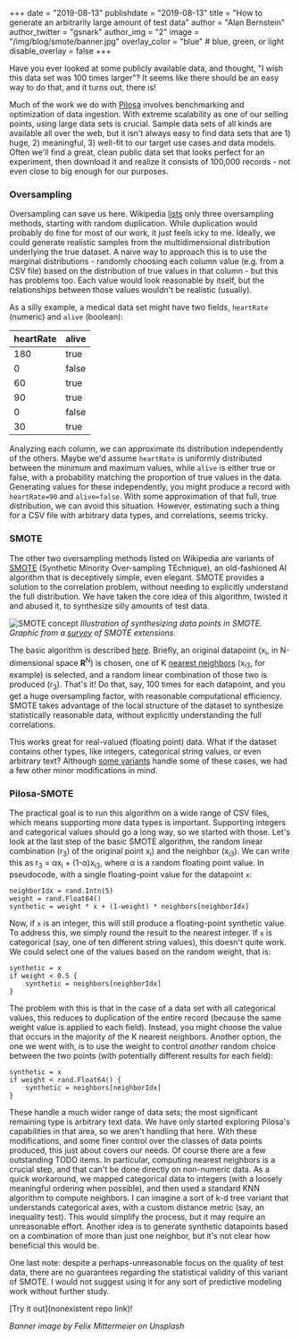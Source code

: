 +++
date = "2019-08-13"
publishdate = "2019-08-13"
title = "How to generate an arbitrarily large amount of test data"
author = "Alan Bernstein"
author_twitter = "gsnark"
author_img = "2"
image = "/img/blog/smote/banner.jpg"
overlay_color = "blue" # blue, green, or light
disable_overlay = false
+++

Have you ever looked at some publicly available data, and thought, "I wish this data set was 100 times larger"? It seems like there should be an easy way to do that, and it turns out, there is!

<!--more-->

Much of the work we do with [Pilosa](https://www.pilosa.com) involves benchmarking and optimization of data ingestion. With extreme scalability as one of our selling points, using large data sets is crucial. Sample data sets of all kinds are available all over the web, but it isn't always easy to find data sets that are 1) huge, 2) meaningful, 3) well-fit to our target use cases and data models. Often we'll find a great, clean public data set that looks perfect for an experiment, then download it and realize it consists of 100,000 records - not even close to big enough for our purposes.

### Oversampling

Oversampling can save us here. Wikipedia [lists](https://en.wikipedia.org/wiki/Oversampling_and_undersampling_in_data_analysis#Oversampling_techniques_for_classification_problems) only three oversampling methods, starting with random duplication. While duplication would probably do fine for most of our work, it just feels icky to me. Ideally, we could generate realistic samples from the multidimensional distribution underlying the true dataset. A naive way to approach this is to use the marginal distributions - randomly choosing each column value (e.g. from a CSV file) based on the distribution of true values in that column - but this has problems too. Each value would look reasonable by itself, but the relationships between those values wouldn't be realistic (usually). 

As a silly example, a medical data set might have two fields, `heartRate` (numeric) and `alive` (boolean):


 heartRate | alive 
-----------|-------
       180 | true  
         0 | false 
        60 | true  
        90 | true  
         0 | false 
        30 | true  


Analyzing each column, we can approximate its distribution independently of the others. Maybe we'd assume `heartRate` is uniformly distributed between the minimum and maximum values, while `alive` is either true or false, with a probability matching the proportion of true values in the data. Generating values for these independently, you might produce a record with `heartRate=90` and `alive=false`. With some approximation of that full, true distribution, we can avoid this situation. However, estimating such a thing for a CSV file with arbitrary data types, and correlations, seems tricky.

### SMOTE

The other two oversampling methods listed on Wikipedia are variants of [SMOTE](https://arxiv.org/pdf/1106.1813.pdf) (Synthetic Minority Over-sampling TEchnique), an old-fashioned AI algorithm that is deceptively simple, even elegant. SMOTE provides a solution to the correlation problem, without needing to explicitly understand the full distribution. We have taken the core idea of this algorithm, twisted it and abused it, to synthesize silly amounts of test data.

![SMOTE concept](/img/blog/smote/smote-diagram.png)
*Illustration of synthesizing data points in SMOTE. Graphic from a [survey](https://www.jair.org/index.php/jair/article/view/11192) of SMOTE extensions.*

The basic algorithm is described [here](https://www.cs.cmu.edu/afs/cs/project/jair/pub/volume16/chawla02a-html/node6.html). Briefly, an original datapoint (x<sub>i</sub>, in N-dimensional space **R**<sup>N</sup>) is chosen, one of K [nearest neighbors](https://en.wikipedia.org/wiki/K-nearest_neighbors_algorithm) (x<sub>i3</sub>, for example) is selected, and a random linear combination of those two is produced (r<sub>3</sub>). That's it! Do that, say, 100 times for each datapoint, and you get a huge oversampling factor, with reasonable computational efficiency. SMOTE takes advantage of the local structure of the dataset to synthesize statistically reasonable data, without explicitly understanding the full correlations.

This works great for real-valued (floating point) data. What if the dataset contains other types, like integers, categorical string values, or even arbitrary text? Although [some variants](https://www.cs.cmu.edu/afs/cs/project/jair/pub/volume16/chawla02a-html/node15.html) handle some of these cases, we had a few other minor modifications in mind.

### Pilosa-SMOTE

The practical goal is to run this algorithm on a wide range of CSV files, which means supporting more data types is important. Supporting integers and categorical values should go a long way, so we started with those. Let's look at the last step of the basic SMOTE algorithm, the random linear combination (r<sub>3</sub>) of the original point x<sub>i</sub>) and the neighbor (x<sub>i3</sub>). We can write this as r<sub>3</sub> = αx<sub>i</sub> + (1-α)x<sub>i3</sub>, where α is a random floating point value. In pseudocode, with a single floating-point value for the datapoint `x`:

```
neighborIdx = rand.Intn(5)
weight = rand.Float64()
synthetic = weight * x + (1-weight) * neighbors[neighborIdx]
```

Now, if `x` is an integer, this will still produce a floating-point synthetic value. To address this, we simply round the result to the nearest integer. If `x` is categorical (say, one of ten different string values), this doesn't quite work. We could select one of the values based on the random weight, that is:

```
synthetic = x
if weight < 0.5 {
    synthetic = neighbors[neighborIdx]
}
```

The problem with this is that in the case of a data set with all categorical values, this reduces to duplication of the entire record (because the same weight value is applied to each field). Instead, you might choose the value that occurs in the majority of the K nearest neighbors. Another option, the one we went with, is to use the weight to control *another* random choice between the two points (with potentially different results for each field):

```
synthetic = x
if weight < rand.Float64() {
    synthetic = neighbors[neighborIdx]
}
```

These handle a much wider range of data sets; the most significant remaining type is arbitrary text data. We have only started exploring Pilosa's capabilities in that area, so we aren't handling that here. With these modifications, and some finer control over the classes of data points produced, this just about covers our needs. Of course there are a few outstanding TODO items. In particular, computing nearest neighbors is a crucial step, and that can't be done directly on non-numeric data. As a quick workaround, we mapped categorical data to integers (with a loosely meaningful ordering when possible), and then used a standard KNN algorithm to compute neighbors. I can imagine a sort of k-d tree variant that understands categorical axes, with a custom distance metric (say, an inequality test). This would simplify the process, but it may require an unreasonable effort. Another idea is to generate synthetic datapoints based on a combination of more than just one neighbor, but it's not clear how beneficial this would be.

One last note: despite a perhaps-unreasonable focus on the quality of test data, there are no guarantees regarding the statistical validity of this variant of SMOTE. I would not suggest using it for any sort of predictive modeling work without further study.

[Try it out](nonexistent repo link)!

_Banner image by Felix Mittermeier on Unsplash_
